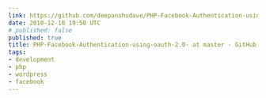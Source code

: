 ```yaml
---
link: https://github.com/deepanshudave/PHP-Facebook-Authentication-using-oauth-2.0-
date: 2010-12-16 19:50 UTC
# published: false
published: true
title: PHP-Facebook-Authentication-using-oauth-2.0- at master - GitHub
tags:
- development
- php
- wordpress
- facebook
---
```



